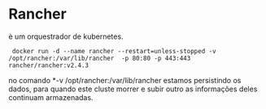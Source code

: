 # Rancher

è um orquestrador de kubernetes.

```shell
 docker run -d --name rancher --restart=unless-stopped -v /opt/rancher:/var/lib/rancher  -p 80:80 -p 443:443 rancher/rancher:v2.4.3
```

no comando *-v /opt/rancher:/var/lib/rancher estamos persistindo os dados, para quando este cluste morrer e subir outro as informações deles continuam armazenadas.

